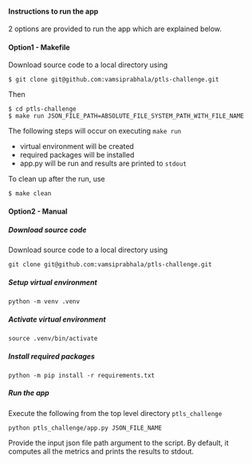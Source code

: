 #### Instructions to run the app

2 options are provided to run the app which are explained below.

#### Option1 - Makefile

Download source code to a local directory using 

    $ git clone git@github.com:vamsiprabhala/ptls-challenge.git

Then 

    $ cd ptls-challenge
    $ make run JSON_FILE_PATH=ABSOLUTE_FILE_SYSTEM_PATH_WITH_FILE_NAME

The following steps will occur on executing `make run`
 - virtual environment will be created
 - required packages will be installed
 - app.py will be run and results are printed to `stdout`

To clean up after the run, use 

    $ make clean


#### Option2 - Manual

##### Download source code
Download source code to a local directory using 

    git clone git@github.com:vamsiprabhala/ptls-challenge.git

##### Setup virtual environment
    python -m venv .venv 

##### Activate virtual environment
    source .venv/bin/activate

##### Install required packages
    python -m pip install -r requirements.txt

##### Run the app
Execute the following from the top level directory `ptls_challenge`

    python ptls_challenge/app.py JSON_FILE_NAME

Provide the input json file path argument to the script. By default, it computes all the metrics 
and prints the results to stdout.